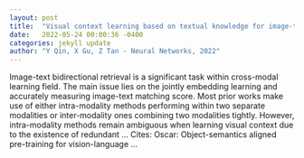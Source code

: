 ```yaml
---
layout: post
title:  "Visual context learning based on textual knowledge for image-text retrieval"
date:   2022-05-24 00:00:36 -0400
categories: jekyll update
author: "Y Qin, X Gu, Z Tan - Neural Networks, 2022"
---
```

Image-text bidirectional retrieval is a significant task within cross-modal learning field. The main issue lies on the jointly embedding learning and accurately measuring image-text matching score. Most prior works make use of either intra-modality methods performing within two separate modalities or inter-modality ones combining two modalities tightly. However, intra-modality methods remain ambiguous when learning visual context due to the existence of redundant … Cites: ‪Oscar: Object-semantics aligned pre-training for vision-language …‬